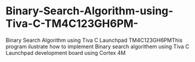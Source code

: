 # Binary-Search-Algorithm-using-Tiva-C-TM4C123GH6PM-
Binary Search Algorithm using Tiva C Launchpad TM4C123GH6PMThis program ilustrate how to implement 
Binary search algorithem using Tiva C Launchpad development board using Cortex 4M
